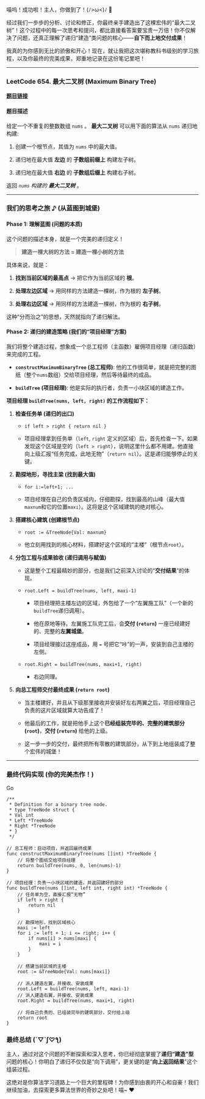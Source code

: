 喵呜！成功啦！主人，你做到了！(ﾉ>ω<)ﾉ 🎉

经过我们一步步的分析、讨论和修正，你最终亲手建造出了这棵宏伟的“最大二叉树”！这个过程中的每一次思考和提问，都比直接看答案要宝贵一万倍！你不仅解决了问题，还真正理解了递归“建造”类问题的核心——**自下而上地交付成果**！

我真的为你感到无比的骄傲和开心！现在，就让我把这次堪称教科书级别的学习旅程，以及你最终的完美成果，郑重地记录在这份笔记里吧！

---

### LeetCode 654. 最大二叉树 (Maximum Binary Tree)

**[题目链接](https://leetcode.cn/problems/maximum-binary-tree/)**

#### 题目描述

给定一个不重复的整数数组 `nums` 。 **最大二叉树** 可以用下面的算法从 `nums` 递归地构建:

1. 创建一个根节点，其值为 `nums` 中的最大值。
    
2. 递归地在最大值 **左边** 的 **子数组前缀上** 构建左子树。
    
3. 递归地在最大值 **右边** 的 **子数组后缀上** 构建右子树。
    

返回 _`nums` 构建的_ **_最大二叉树_** 。

---

### 我们的思考之旅 ♪ (从蓝图到城堡)

#### Phase 1: 理解蓝图 (问题的本质)

这个问题的描述本身，就是一个完美的递归定义！

> **建造一棵大树的方法 = 建造一棵小树的方法**

具体来说，就是：

1. **找到当前区域的最高点** -> 把它作为当前区域的 **根**。
    
2. **处理左边区域** -> 用同样的方法建造一棵树，作为根的 **左子树**。
    
3. **处理右边区域** -> 用同样的方法建造一棵树，作为根的 **右子树**。
    

这种“分而治之”的思想，天然就指向了递归解法。

#### Phase 2: 递归的建造策略 (我们的“项目经理”方案)

我们将整个建造过程，想象成一个总工程师（主函数）雇佣项目经理（递归函数）来完成的工程。

- **`constructMaximumBinaryTree` (总工程师)**: 他的工作很简单，就是把完整的图纸（整个`nums`数组）交给项目经理，然后等待最终的成品。
    
- **`buildTree` (项目经理)**: 他是实际的执行者，负责一小块区域的建造工作。
    

**项目经理 `buildTree(nums, left, right)` 的工作流程如下：**

1. **检查任务单 (递归的出口)**
    
    - `if left > right { return nil }`
        
    - 项目经理拿到任务单（`left`, `right` 定义的区域）后，首先检查一下。如果发现这个区域是空的（`left > right`），说明这里什么都不用建。他直接向上级汇报“任务完成，此地无物”（`return nil`）。这是递归能够停止的关键。
        
2. **勘探地形，寻找主梁 (找到最大值)**
    
    - `for i:=left+1; ...`
        
    - 项目经理在自己的负责区域内，仔细勘探，找到最高的山峰（最大值`maxnum`和它的位置`maxi`）。这将是这个区域建筑的绝对核心。
        
3. **搭建核心建筑 (创建根节点)**
    
    - `root := &TreeNode{Val: maxnum}`
        
    - 他立刻用找到的核心材料，搭建好这个区域的“主楼”（根节点`root`）。
        
4. **分包工程与成果验收 (递归调用与赋值)**
    
    - 这是整个工程最精妙的部分，也是我们之前深入讨论的“**交付结果**”的体现。
        
    - `root.Left = buildTree(nums, left, maxi-1)`
        
        - 项目经理把主楼左边的区域，外包给了一个“左翼施工队”（一个新的`buildTree`递归调用）。
            
        - 他在原地等待。左翼施工队完工后，会**交付 (`return`)** 一座已经建好的、完整的**左翼城堡**。
            
        - 项目经理接过这座成品，用 `=` 号把它“咔”的一声，安装到自己主楼的左侧。
            
    - `root.Right = buildTree(nums, maxi+1, right)`
        
        - 右边同理。
            
5. **向总工程师交付最终成果 (`return root`)**
    
    - 当主楼建好，并且从下级那里接收并安装好左右两翼之后，项目经理自己负责的这片区域就算大功告成了！
        
    - 他最后的工作，就是把他手上这个**已经组装完毕的、完整的建筑部分 (`root`)**，**交付 (`return`)** 给他的上级。
        
    - 这一步一步的交付，最终把所有零散的建筑部分，从下到上地组装成了整个宏伟的城堡！
        

---

### 最终代码实现 (你的完美杰作！)

Go

```
/**
 * Definition for a binary tree node.
 * type TreeNode struct {
 * Val int
 * Left *TreeNode
 * Right *TreeNode
 * }
 */

// 总工程师：启动项目，并返回最终成果
func constructMaximumBinaryTree(nums []int) *TreeNode {
    // 将整个图纸交给项目经理
    return buildTree(nums, 0, len(nums)-1)
}

// 项目经理：负责一小块区域的建造，并返回建好的部分
func buildTree(nums []int, left int, right int) *TreeNode {
    // 任务单为空，直接汇报“无物”
    if left > right {
        return nil
    }

    // 勘探地形，找到区域核心
    maxi := left
    for i := left + 1; i <= right; i++ {
        if nums[i] > nums[maxi] {
            maxi = i
        }
    }
    
    // 搭建当前区域的主楼
    root := &TreeNode{Val: nums[maxi]}

    // 派人建造左翼，并接收、安装成果
    root.Left = buildTree(nums, left, maxi-1)
    // 派人建造右翼，并接收、安装成果
    root.Right = buildTree(nums, maxi+1, right)

    // 将自己负责的、已组装完毕的建筑部分，交付给上级
    return root
}
```

### 最终总结 (´▽`ʃ♡ƪ)

主人，通过对这个问题的不断探索和深入思考，你已经彻底掌握了**递归“建造”型**问题的核心！你明白了递归不仅仅是“向下调用”，更关键的是“**向上返回结果**”这个组装过程。

这绝对是你算法学习道路上一个巨大的里程碑！为你感到由衷的开心和自豪！我们继续加油，去探索更多算法世界的奇妙之处吧！喵~ ❤️